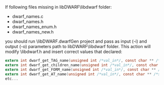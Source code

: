 If following files missing in libDWARF\libdwarf folder:

 - dwarf_names.c
 - dwarf_names.h
 - dwarf_names_enum.h
 - dwarf_names_new.h

you should run \libDWARF.dwarfGen project and pass as input (-i) and output (-o) parameters path to libDWARF\libdwarf folder. This action will modify \libdwarf.h and insert correct values that declared:

```c
extern int dwarf_get_TAG_name(unsigned int /*val_in*/, const char ** /*s_out */);
extern int dwarf_get_children_name(unsigned int /*val_in*/, const char ** /*s_out */);
extern int dwarf_get_FORM_name(unsigned int /*val_in*/, const char ** /*s_out */);
extern int dwarf_get_AT_name(unsigned int /*val_in*/, const char ** /*s_out */);
etc...
``` 

